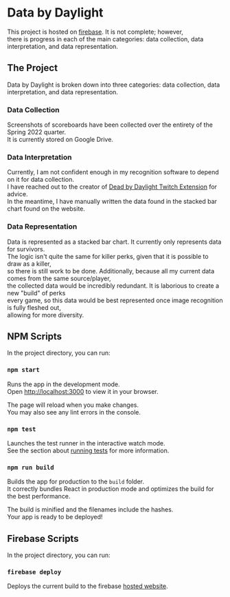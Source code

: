 # Data by Daylight

This project is hosted on [firebase](https://data-by-daylight.web.app). It is not complete; however,\
there is progress in each of the main categories: data collection, data interpretation, and data representation.

## The Project

Data by Daylight is broken down into three categories: data collection, data interpretation, and data representation.

### Data Collection
Screenshots of scoreboards have been collected over the entirety of the Spring 2022 quarter.\
It is currently stored on Google Drive.

### Data Interpretation
Currently, I am not confident enough in my recognition software to depend on it for data collection.\
I have reached out to the creator of [Dead by Daylight Twitch Extension](https://dbdtwitch.com/) for advice.\
In the meantime, I have manually written the data found in the stacked bar chart found on the website.

### Data Representation
Data is represented as a stacked bar chart. It currently only represents data for survivors.\
The logic isn't quite the same for killer perks, given that it is possible to draw as a killer,\
so there is still work to be done. Additionally, because all my current data comes from the same source/player,\
the collected data would be incredibly redundant. It is laborious to create a new "build" of perks\
every game, so this data would be best represented once image recognition is fully fleshed out,\
allowing for more diversity.

## NPM Scripts

In the project directory, you can run:

### `npm start`

Runs the app in the development mode.\
Open [http://localhost:3000](http://localhost:3000) to view it in your browser.

The page will reload when you make changes.\
You may also see any lint errors in the console.

### `npm test`

Launches the test runner in the interactive watch mode.\
See the section about [running tests](https://facebook.github.io/create-react-app/docs/running-tests) for more information.

### `npm run build`

Builds the app for production to the `build` folder.\
It correctly bundles React in production mode and optimizes the build for the best performance.

The build is minified and the filenames include the hashes.\
Your app is ready to be deployed!

## Firebase Scripts

In the project directory, you can run:

### `firebase deploy`

Deploys the current build to the firebase [hosted website](https://data-by-daylight.web.app).